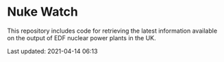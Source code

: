 # Nuke Watch

This repository includes code for retrieving the latest information available on the output of EDF nuclear power plants in the UK.

Last updated: 2021-04-14 06:13